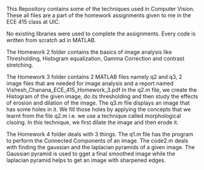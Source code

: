 This Repository contains some of the techniques used in Computer Vision. These all files are a part of the homework assignments given to me in the ECE 415 class at UIC.

No existing libraries were used to complete the assignments. Every code is written from scratch ad in MATLAB.

The Homework 2 folder contains the basics of image analysis like Thresholding, Histogram equalization, Gamma Correction and contrast stretching.

The Homework 3 folder contains 2 MATLAB files namely q2 and q3, 2 image files that are needed for image analysis and a report named Vishesh_Chanana_ECE_415_Homework_3.pdf
In the q2.m file, we create the Histogram of the given image, do its thresholding and then study the effects of erosion and dilation of the image.
The q3.m file displays an image that has some holes in it. We fill those holes by applying the concepts that we learnt from the file q2.m i.e. we use a technique called morphological clsoing. In this technique, we first dilate the image and then erode it. 

The Homework 4 folder deals with 3 things. The q1.m file has the program to perform the Connected Components of an image. The code2.m deals with finding the gaussian and the laplacian pyramids of a given image. The Gaussian pyramid is used to gget a final smoothed image while the laplacian pyramid helps to get an image with sharpened edges. 
